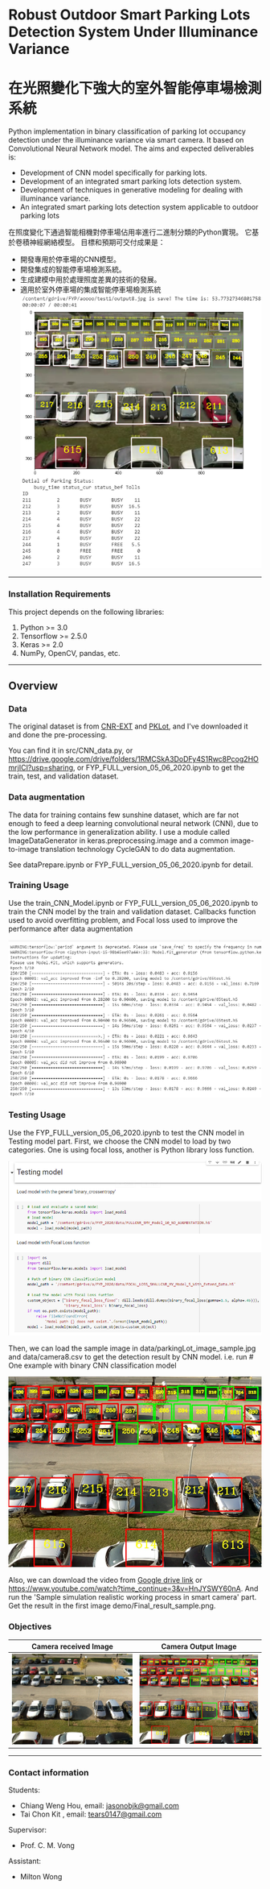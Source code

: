 # Robust Outdoor Smart Parking Lots Detection System Under Illuminance Variance
# 在光照變化下強大的室外智能停車場檢測系統

Python implementation in binary classification of parking lot occupancy detection under the illuminance variance via smart camera. It based on Convolutional Neural Network model. The aims and expected deliverables is:
 * Development of CNN model specifically for parking lots.
 * Development of an integrated smart parking lots detection system.
 * Development of techniques in generative modeling for dealing with illuminance variance.
 * An integrated smart parking lots detection system applicable to outdoor parking lots

在照度變化下通過智能相機對停車場佔用率進行二進制分類的Python實現。 它基於卷積神經網絡模型。 目標和預期可交付成果是：
 * 開發專用於停車場的CNN模型。
 * 開發集成的智能停車場檢測系統。
 * 生成建模中用於處理照度差異的技術的發展。
 * 適用於室外停車場的集成智能停車場檢測系統
![](demo/Final_result_sample.png)

---

### Installation Requirements  ###
This project depends on the following libraries:
1. Python >= 3.0
2. Tensorflow >= 2.5.0
3. Keras >= 2.0
4. NumPy, OpenCV, pandas, etc.

---

## Overview ##

### Data ###

The original dataset is from [CNR-EXT](http://cnrpark.it/) and [PKLot](https://web.inf.ufpr.br/vri/databases/parking-lot-database/), and I've downloaded it and done the pre-processing.

You can find it in src/CNN_data.py, or https://drive.google.com/drive/folders/1RMCSkA3DoDFy4S1Rwc8Pcog2HOmrjICI?usp=sharing, or FYP_FULL_version_05_06_2020.ipynb to get the train, test, and validation dataset.

### Data augmentation ###

The data for training contains few sunshine dataset, which are far not enough to feed a deep learning convolutional neural network (CNN), due to the low performance in generalization ability. I use a module called ImageDataGenerator in keras.preprocessing.image and a common image-to-image translation technology CycleGAN to do data augmentation.

See dataPrepare.ipynb or FYP_FULL_version_05_06_2020.ipynb for detail.

### Training  Usage ###

Use the train_CNN_Model.ipynb or FYP_FULL_version_05_06_2020.ipynb to train the CNN model by the train and validation dataset. Callbacks function used to avoid overfitting problem, and Focal loss used to improve the performance after data augmentation

![](demo/model_Training.png)

### Testing  Usage ###
Use the FYP_FULL_version_05_06_2020.ipynb to test the CNN model in Testing model part. First, we choose the CNN model to load by two categories. One is using focal loss, another is Python library loss function.

![](demo/load_model.png)

Then, we can load the sample image in data/parkingLot_image_sample.jpg and data/camera8.csv to get the detection result by CNN model. i.e. run # One example with binary CNN classification model

![](demo/parkingspace_detect_result.jpg)

Also, we can download the video from [Google drive link](https://drive.google.com/drive/folders/19CvrTMxMLYRxb9W1pxiFs1ecgBuy3W-2?usp=sharing) or https://www.youtube.com/watch?time_continue=3&v=HnJYSWY60nA. And run the 'Sample simulation realistic working process in smart camera' part. Get the result in the first image demo/Final_result_sample.png.

### Objectives
Camera received Image             |  Camera Output Image
:-------------------------:|:-------------------------:
![](data/parkingLot_image_sample.jpg)  |  ![](demo/parkingspace_detect_result.jpg)

---

### Contact information ###
Students:
 * Chiang Weng Hou, email: jasonobjk@gmail.com
 * Tai Chon Kit   , email: tears0147@gmail.com

Supervisor:
 * Prof. C. M. Vong
 
Assistant:
 * Milton Wong

